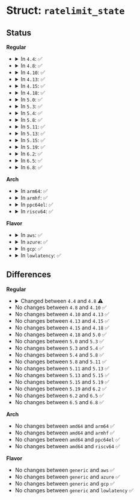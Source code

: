# Struct: <code>ratelimit_state</code>

## Status
<b>Regular</b>
<ul>
<li>
<details>
<summary>In <code>4.4</code>: ✅</summary>

```c
struct ratelimit_state {
    raw_spinlock_t lock;
    int interval;
    int burst;
    int printed;
    int missed;
    long unsigned int begin;
};
```
</details>
</li>
<li>
<details>
<summary>In <code>4.8</code>: ✅</summary>

```c
struct ratelimit_state {
    raw_spinlock_t lock;
    int interval;
    int burst;
    int printed;
    int missed;
    long unsigned int begin;
    long unsigned int flags;
};
```
</details>
</li>
<li>
<details>
<summary>In <code>4.10</code>: ✅</summary>

```c
struct ratelimit_state {
    raw_spinlock_t lock;
    int interval;
    int burst;
    int printed;
    int missed;
    long unsigned int begin;
    long unsigned int flags;
};
```
</details>
</li>
<li>
<details>
<summary>In <code>4.13</code>: ✅</summary>

```c
struct ratelimit_state {
    raw_spinlock_t lock;
    int interval;
    int burst;
    int printed;
    int missed;
    long unsigned int begin;
    long unsigned int flags;
};
```
</details>
</li>
<li>
<details>
<summary>In <code>4.15</code>: ✅</summary>

```c
struct ratelimit_state {
    raw_spinlock_t lock;
    int interval;
    int burst;
    int printed;
    int missed;
    long unsigned int begin;
    long unsigned int flags;
};
```
</details>
</li>
<li>
<details>
<summary>In <code>4.18</code>: ✅</summary>

```c
struct ratelimit_state {
    raw_spinlock_t lock;
    int interval;
    int burst;
    int printed;
    int missed;
    long unsigned int begin;
    long unsigned int flags;
};
```
</details>
</li>
<li>
<details>
<summary>In <code>5.0</code>: ✅</summary>

```c
struct ratelimit_state {
    raw_spinlock_t lock;
    int interval;
    int burst;
    int printed;
    int missed;
    long unsigned int begin;
    long unsigned int flags;
};
```
</details>
</li>
<li>
<details>
<summary>In <code>5.3</code>: ✅</summary>

```c
struct ratelimit_state {
    raw_spinlock_t lock;
    int interval;
    int burst;
    int printed;
    int missed;
    long unsigned int begin;
    long unsigned int flags;
};
```
</details>
</li>
<li>
<details>
<summary>In <code>5.4</code>: ✅</summary>

```c
struct ratelimit_state {
    raw_spinlock_t lock;
    int interval;
    int burst;
    int printed;
    int missed;
    long unsigned int begin;
    long unsigned int flags;
};
```
</details>
</li>
<li>
<details>
<summary>In <code>5.8</code>: ✅</summary>

```c
struct ratelimit_state {
    raw_spinlock_t lock;
    int interval;
    int burst;
    int printed;
    int missed;
    long unsigned int begin;
    long unsigned int flags;
};
```
</details>
</li>
<li>
<details>
<summary>In <code>5.11</code>: ✅</summary>

```c
struct ratelimit_state {
    raw_spinlock_t lock;
    int interval;
    int burst;
    int printed;
    int missed;
    long unsigned int begin;
    long unsigned int flags;
};
```
</details>
</li>
<li>
<details>
<summary>In <code>5.13</code>: ✅</summary>

```c
struct ratelimit_state {
    raw_spinlock_t lock;
    int interval;
    int burst;
    int printed;
    int missed;
    long unsigned int begin;
    long unsigned int flags;
};
```
</details>
</li>
<li>
<details>
<summary>In <code>5.15</code>: ✅</summary>

```c
struct ratelimit_state {
    raw_spinlock_t lock;
    int interval;
    int burst;
    int printed;
    int missed;
    long unsigned int begin;
    long unsigned int flags;
};
```
</details>
</li>
<li>
<details>
<summary>In <code>5.19</code>: ✅</summary>

```c
struct ratelimit_state {
    raw_spinlock_t lock;
    int interval;
    int burst;
    int printed;
    int missed;
    long unsigned int begin;
    long unsigned int flags;
};
```
</details>
</li>
<li>
<details>
<summary>In <code>6.2</code>: ✅</summary>

```c
struct ratelimit_state {
    raw_spinlock_t lock;
    int interval;
    int burst;
    int printed;
    int missed;
    long unsigned int begin;
    long unsigned int flags;
};
```
</details>
</li>
<li>
<details>
<summary>In <code>6.5</code>: ✅</summary>

```c
struct ratelimit_state {
    raw_spinlock_t lock;
    int interval;
    int burst;
    int printed;
    int missed;
    long unsigned int begin;
    long unsigned int flags;
};
```
</details>
</li>
<li>
<details>
<summary>In <code>6.8</code>: ✅</summary>

```c
struct ratelimit_state {
    raw_spinlock_t lock;
    int interval;
    int burst;
    int printed;
    int missed;
    long unsigned int begin;
    long unsigned int flags;
};
```
</details>
</li>
</ul>
<b>Arch</b>
<ul>
<li>
<details>
<summary>In <code>arm64</code>: ✅</summary>

```c
struct ratelimit_state {
    raw_spinlock_t lock;
    int interval;
    int burst;
    int printed;
    int missed;
    long unsigned int begin;
    long unsigned int flags;
};
```
</details>
</li>
<li>
<details>
<summary>In <code>armhf</code>: ✅</summary>

```c
struct ratelimit_state {
    raw_spinlock_t lock;
    int interval;
    int burst;
    int printed;
    int missed;
    long unsigned int begin;
    long unsigned int flags;
};
```
</details>
</li>
<li>
<details>
<summary>In <code>ppc64el</code>: ✅</summary>

```c
struct ratelimit_state {
    raw_spinlock_t lock;
    int interval;
    int burst;
    int printed;
    int missed;
    long unsigned int begin;
    long unsigned int flags;
};
```
</details>
</li>
<li>
<details>
<summary>In <code>riscv64</code>: ✅</summary>

```c
struct ratelimit_state {
    raw_spinlock_t lock;
    int interval;
    int burst;
    int printed;
    int missed;
    long unsigned int begin;
    long unsigned int flags;
};
```
</details>
</li>
</ul>
<b>Flavor</b>
<ul>
<li>
<details>
<summary>In <code>aws</code>: ✅</summary>

```c
struct ratelimit_state {
    raw_spinlock_t lock;
    int interval;
    int burst;
    int printed;
    int missed;
    long unsigned int begin;
    long unsigned int flags;
};
```
</details>
</li>
<li>
<details>
<summary>In <code>azure</code>: ✅</summary>

```c
struct ratelimit_state {
    raw_spinlock_t lock;
    int interval;
    int burst;
    int printed;
    int missed;
    long unsigned int begin;
    long unsigned int flags;
};
```
</details>
</li>
<li>
<details>
<summary>In <code>gcp</code>: ✅</summary>

```c
struct ratelimit_state {
    raw_spinlock_t lock;
    int interval;
    int burst;
    int printed;
    int missed;
    long unsigned int begin;
    long unsigned int flags;
};
```
</details>
</li>
<li>
<details>
<summary>In <code>lowlatency</code>: ✅</summary>

```c
struct ratelimit_state {
    raw_spinlock_t lock;
    int interval;
    int burst;
    int printed;
    int missed;
    long unsigned int begin;
    long unsigned int flags;
};
```
</details>
</li>
</ul>

## Differences
<b>Regular</b>
<ul>
<li>
<details>
<summary>Changed between <code>4.4</code> and <code>4.8</code> ⚠️</summary>
<ul>
<li>
<b>Field added. </b>
<code>long unsigned int flags</code>
</li>
</ul>
</details>
</li>
<li>
No changes between <code>4.8</code> and <code>4.10</code> ✅
</li>
<li>
No changes between <code>4.10</code> and <code>4.13</code> ✅
</li>
<li>
No changes between <code>4.13</code> and <code>4.15</code> ✅
</li>
<li>
No changes between <code>4.15</code> and <code>4.18</code> ✅
</li>
<li>
No changes between <code>4.18</code> and <code>5.0</code> ✅
</li>
<li>
No changes between <code>5.0</code> and <code>5.3</code> ✅
</li>
<li>
No changes between <code>5.3</code> and <code>5.4</code> ✅
</li>
<li>
No changes between <code>5.4</code> and <code>5.8</code> ✅
</li>
<li>
No changes between <code>5.8</code> and <code>5.11</code> ✅
</li>
<li>
No changes between <code>5.11</code> and <code>5.13</code> ✅
</li>
<li>
No changes between <code>5.13</code> and <code>5.15</code> ✅
</li>
<li>
No changes between <code>5.15</code> and <code>5.19</code> ✅
</li>
<li>
No changes between <code>5.19</code> and <code>6.2</code> ✅
</li>
<li>
No changes between <code>6.2</code> and <code>6.5</code> ✅
</li>
<li>
No changes between <code>6.5</code> and <code>6.8</code> ✅
</li>
</ul>
<b>Arch</b>
<ul>
<li>
No changes between <code>amd64</code> and <code>arm64</code> ✅
</li>
<li>
No changes between <code>amd64</code> and <code>armhf</code> ✅
</li>
<li>
No changes between <code>amd64</code> and <code>ppc64el</code> ✅
</li>
<li>
No changes between <code>amd64</code> and <code>riscv64</code> ✅
</li>
</ul>
<b>Flavor</b>
<ul>
<li>
No changes between <code>generic</code> and <code>aws</code> ✅
</li>
<li>
No changes between <code>generic</code> and <code>azure</code> ✅
</li>
<li>
No changes between <code>generic</code> and <code>gcp</code> ✅
</li>
<li>
No changes between <code>generic</code> and <code>lowlatency</code> ✅
</li>
</ul>
